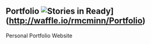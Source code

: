 Portfolio ![Stories in Ready](https://badge.waffle.io/rmcminn/Portfolio.svg?label=ready&title=Ready)](http://waffle.io/rmcminn/Portfolio)
------------

Personal Portfolio Website